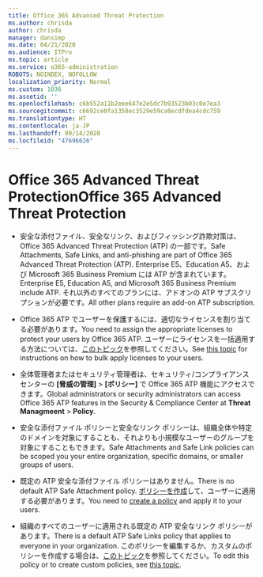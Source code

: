 ```yaml
---
title: Office 365 Advanced Threat Protection
ms.author: chrisda
author: chrisda
manager: dansimp
ms.date: 04/21/2020
ms.audience: ITPro
ms.topic: article
ms.service: o365-administration
ROBOTS: NOINDEX, NOFOLLOW
localization_priority: Normal
ms.custom: 1036
ms.assetid: ''
ms.openlocfilehash: c6b552a11b2eee647e2e5dc7b93523b03c0e7ea3
ms.sourcegitcommit: c6692ce0fa1358ec3529e59ca0ecdfdea4cdc759
ms.translationtype: HT
ms.contentlocale: ja-JP
ms.lasthandoff: 09/14/2020
ms.locfileid: "47696626"
---
```

# <a name="office-365-advanced-threat-protection"></a><span data-ttu-id="52e12-102">Office 365 Advanced Threat Protection</span><span class="sxs-lookup"><span data-stu-id="52e12-102">Office 365 Advanced Threat Protection</span></span>

- <span data-ttu-id="52e12-103">安全な添付ファイル、安全なリンク、およびフィッシング詐欺対策は、Office 365 Advanced Threat Protection (ATP) の一部です。</span><span class="sxs-lookup"><span data-stu-id="52e12-103">Safe Attachments, Safe Links, and anti-phishing are part of Office 365 Advanced Threat Protection (ATP).</span></span> <span data-ttu-id="52e12-104">Enterprise E5、Education A5、および Microsoft 365 Business Premium には ATP が含まれています。</span><span class="sxs-lookup"><span data-stu-id="52e12-104">Enterprise E5, Education A5, and Microsoft 365 Business Premium include ATP.</span></span> <span data-ttu-id="52e12-105">それ以外のすべてのプランには、アドオンの ATP サブスクリプションが必要です。</span><span class="sxs-lookup"><span data-stu-id="52e12-105">All other plans require an add-on ATP subscription.</span></span>

- <span data-ttu-id="52e12-106">Office 365 ATP でユーザーを保護するには、適切なライセンスを割り当てる必要があります。</span><span class="sxs-lookup"><span data-stu-id="52e12-106">You need to assign the appropriate licenses to protect your users by Office 365 ATP.</span></span> <span data-ttu-id="52e12-107">ユーザーにライセンスを一括適用する方法については、[このトピック](https://docs.microsoft.com/microsoft-365/admin/add-users/add-users)を参照してください。</span><span class="sxs-lookup"><span data-stu-id="52e12-107">See [this topic](https://docs.microsoft.com/microsoft-365/admin/add-users/add-users) for instructions on how to bulk apply licenses to your users.</span></span>

- <span data-ttu-id="52e12-108">全体管理者またはセキュリティ管理者は、セキュリティ/コンプライアンス センターの **[脅威の管理]** \> **[ポリシー]** で Office 365 ATP 機能にアクセスできます。</span><span class="sxs-lookup"><span data-stu-id="52e12-108">Global administrators or security administrators can access Office 365 ATP features in the Security & Compliance Center at **Threat Managmeent** \> **Policy**.</span></span>

- <span data-ttu-id="52e12-109">安全な添付ファイル ポリシーと安全なリンク ポリシーは、組織全体や特定のドメインを対象にすることも、それよりも小規模なユーザーのグループを対象にすることもできます。</span><span class="sxs-lookup"><span data-stu-id="52e12-109">Safe Attachments and Safe Link policies can be scoped you your entire organization, specific domains, or smaller groups of users.</span></span>

- <span data-ttu-id="52e12-110">既定の ATP 安全な添付ファイル ポリシーはありません。</span><span class="sxs-lookup"><span data-stu-id="52e12-110">There is no default ATP Safe Attachment policy.</span></span> <span data-ttu-id="52e12-111">[ポリシーを作成](https://docs.microsoft.com/microsoft-365/security/office-365-security/set-up-atp-safe-attachments-policies)して、ユーザーに適用する必要があります。</span><span class="sxs-lookup"><span data-stu-id="52e12-111">You need to [create a policy](https://docs.microsoft.com/microsoft-365/security/office-365-security/set-up-atp-safe-attachments-policies) and apply it to your users.</span></span>

- <span data-ttu-id="52e12-112">組織のすべてのユーザーに適用される既定の ATP 安全なリンク ポリシーがあります。</span><span class="sxs-lookup"><span data-stu-id="52e12-112">There is a default ATP Safe Links policy that applies to everyone in your organization.</span></span> <span data-ttu-id="52e12-113">このポリシーを編集するか、カスタムのポリシーを作成する場合は、[このトピック](https://docs.microsoft.com/microsoft-365/security/office-365-security/set-up-atp-safe-links-policies)を参照してください。</span><span class="sxs-lookup"><span data-stu-id="52e12-113">To edit this policy or to create custom policies, see [this topic](https://docs.microsoft.com/microsoft-365/security/office-365-security/set-up-atp-safe-links-policies).</span></span>
